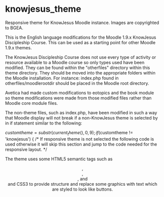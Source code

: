 knowjesus_theme
===============

Responsive theme for KnowJesus Moodle instance. Images are copyrighted to BGEA.

This is the English language modifications for the Moodle 1.9.x KnowJesus Discipleship Course.
This can be used as a starting point for other Moodle 1.9.x themes.

The KnowJesus Discipleship Course does not use every type of activity or resource available to
a Moodle course so only types used have been modified. They can be found within the "otherfiles"
directory within this theme directory. They should be moved into the appropriate folders within
the Moodle installation. For instance:
index.php found in otherfiles/moodlerootdir should be placed in the Moodle root directory.

Avetica had made custom modifications to eotopics and the book module so theme modifications were
made from those modified files rather than Moodle core module files.

The non-theme files, such as index.php, have been modified in such a way that Moodle display
will not break if a non-KnowJesus theme is selected by in if statement similar to the following:

$customtheme = substr(current_theme(), 0, 9);
if ($customtheme != 'knowjesus') { /* If responsive theme is not selected the
    following code is used otherwise it will skip this section and jump to the
    code needed for the responsive layout. */

The theme uses some HTML5 semantic tags such as <header>, <footer>, <article>, and <section>
and CSS3 to provide structure and replace some graphics with text which are styled to look
like buttons.
